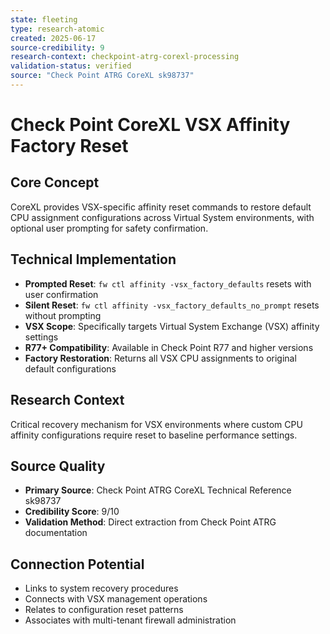```yaml
---
state: fleeting
type: research-atomic
created: 2025-06-17
source-credibility: 9
research-context: checkpoint-atrg-corexl-processing
validation-status: verified
source: "Check Point ATRG CoreXL sk98737"
---
```


# Check Point CoreXL VSX Affinity Factory Reset

## Core Concept
CoreXL provides VSX-specific affinity reset commands to restore default CPU assignment configurations across Virtual System environments, with optional user prompting for safety confirmation.

## Technical Implementation
- **Prompted Reset**: `fw ctl affinity -vsx_factory_defaults` resets with user confirmation
- **Silent Reset**: `fw ctl affinity -vsx_factory_defaults_no_prompt` resets without prompting
- **VSX Scope**: Specifically targets Virtual System Exchange (VSX) affinity settings
- **R77+ Compatibility**: Available in Check Point R77 and higher versions
- **Factory Restoration**: Returns all VSX CPU assignments to original default configurations

## Research Context
Critical recovery mechanism for VSX environments where custom CPU affinity configurations require reset to baseline performance settings.

## Source Quality
- **Primary Source**: Check Point ATRG CoreXL Technical Reference sk98737
- **Credibility Score**: 9/10
- **Validation Method**: Direct extraction from Check Point ATRG documentation

## Connection Potential
- Links to system recovery procedures
- Connects with VSX management operations
- Relates to configuration reset patterns
- Associates with multi-tenant firewall administration